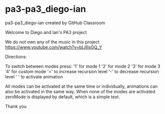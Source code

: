 # pa3-pa3_diego-ian
pa3-pa3_diego-ian created by GitHub Classroom


Welcome to Diego and Ian's PA3 project

We do not own any of the music in this project
https://www.youtube.com/watch?v=bLjllIsGQ_Y

Directions:

To switch between modes press:
'1' for mode 1
'2' for mode 2
'3' for mode 3
'4' for custom mode
'=' to increase recursion level
'-' to decrease recursion level
' ' to activate animation

All modes can be activated at the same time or individually, animations can also be activated in the same way.
When none of the modes are activated zeroMode is displayed by default, which is a simple text.

Thank you
